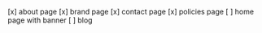 [x] about page
[x] brand page
[x] contact page
[x] policies page
[ ] home page with banner
[ ] blog 
